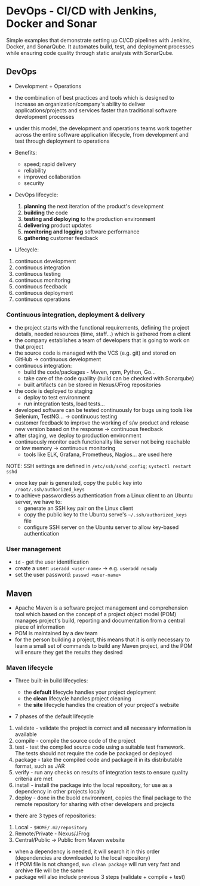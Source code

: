 # DevOps - CI/CD with Jenkins, Docker and Sonar

Simple examples that demonstrate setting up CI/CD pipelines with Jenkins, Docker, and SonarQube. It automates build, test, and deployment processes while ensuring code quality through static analysis with SonarQube.

## DevOps

- Development + Operations
- the combination of best practices and tools which is designed to increase an organization/company's ability to deliver applications/projects and services faster than traditional software development processes
- under this model, the development and operations teams work together across the entire software application lifecycle, from development and test through deployment to operations
- Benefits:
  - speed; rapid delivery
  - reliability
  - improved collaboration
  - security
- DevOps lifecycle:

  1. **planning** the next iteration of the product's development
  2. **building** the code
  3. **testing and deploying** to the production environment
  4. **delivering** product updates
  5. **monitoring and logging** software performance
  6. **gathering** customer feedback

- Lifecycle:

1. continuous development
2. continuous integration
3. continuous testing
4. continuous monitoring
5. continuous feedback
6. continuous deployment
7. continuous operations

### Continuous integration, deployment & delivery

- the project starts with the functional requirements, defining the project details, needed resources (time, staff...) which is gathered from a client
- the company establishes a team of developers that is going to work on that project
- the source code is managed with the VCS (e.g. git) and stored on GitHub -> continuous development
- continuous integration:
  - build the code/packages - Maven, npm, Python, Go...
  - take care of the code quaility (build can be checked with Sonarqube)
  - built artifacts can be stored in Nexus/JFrog repositories
- the code is deployed to staging
  - deploy to test environment
  - run integration tests, load tests...
- developed software can be tested continuously for bugs using tools like Selenium, TestNG... -> continuous testing
- customer feedback to improve the working of s/w product and release new version based on the response -> continuous feedback
- after staging, we deploy to production environment
- continuously monitor each functionality like server not being reachable or low memory -> continuous monitoring
  - tools like ELK, Grafana, Prometheus, Nagios... are used here

NOTE: SSH settings are defined in `/etc/ssh/sshd_config`; `systectl restart sshd`

- once key pair is generated, copy the public key into `/root/.ssh/authorized_keys`
- to achieve passwordless authentication from a Linux client to an Ubuntu server, we have to:
  - generate an SSH key pair on the Linux client
  - copy the public key to the Ubuntu serve's `~/.ssh/authorized_keys` file
  - configure SSH server on the Ubuntu server to allow key-based authentication

### User management

- `id` - get the user identification
- create a user: `useradd <user-name>` -> e.g. `useradd nenadp`
- set the user password: `passwd <user-name>`

## Maven

- Apache Maven is a software project management and comprehension tool which based on the concept of a project object model (POM) manages project's build, reporting and documentation from a central piece of information
- POM is maintained by a dev team
- for the person building a project, this means that it is only necessary to learn a small set of commands to build any Maven project, and the POM will ensure they get the results they desired

### Maven lifecycle

- Three built-in build lifecycles:

  - the **default** lifecycle handles your project deployment
  - the **clean** lifecycle handles project cleaning
  - the **site** lifecycle handles the creation of your project's website

- 7 phases of the default lifecycle

1. validate - validate the project is correct and all necessary information is available
2. compile - compile the source code of the project
3. test - test the compiled source code using a suitable test framework. The tests should not require the code be packaged or deployed
4. package - take the compiled code and package it in its distributable format, such as JAR
5. verify - run any checks on results of integration tests to ensure quality criteria are met
6. install - install the package into the local repository, for use as a dependency in other projects locally
7. deploy - done in the buold environment, copies the final package to the remote repository for sharing with other developers and projects

- there are 3 types of repositories:

1. Local - `$HOME/.m2/repository`
2. Remote/Private - Nexus/JFrog
3. Central/Public -> Public from Maven website

- when a dependency is needed, it will search it in this order (dependencies are downloaded to the local repository)
- if POM file is not changed, `mvn clean package` will run very fast and archive file will be the same
- package will also include previous 3 steps (validate + compile + test)
